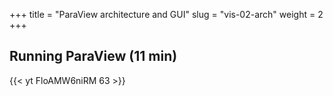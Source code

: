 +++
title = "ParaView architecture and GUI"
slug = "vis-02-arch"
weight = 2
+++

## Running ParaView (11 min)

<!-- 02-arch.mp4 -->
{{< yt FloAMW6niRM 63 >}}
